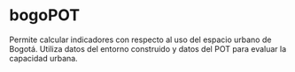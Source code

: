 # bogoPOT
Permite calcular indicadores con respecto al uso del espacio urbano de Bogotá.  Utiliza datos del entorno construido y datos del POT para evaluar la capacidad urbana.
